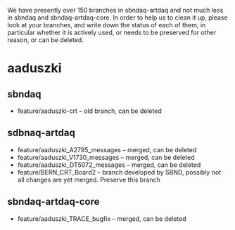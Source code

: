 We have presently over 150 branches in sbndaq-artdaq and not much less in sbndaq and sbndaq-artdaq-core. In order to help us to clean it up, please look at your branches, and write down the status of each of them, in particular whether it is actively used, or needs to be preserved for other reason, or can be deleted.

# aaduszki
## sbndaq
 - feature/aaduszki-crt – old branch, can be deleted

## sdbnaq-artdaq
 - feature/aaduszki_A2795_messages – merged, can be deleted
 - feature/aaduszki_V1730_messages – merged, can be deleted
 - feature/aaduszki_DT5072_messages  – merged, can be deleted
 - feature/BERN_CRT_Board2 – branch developed by SBND, possibly not all changes are yet merged. Preserve this branch


## sbndaq-artdaq-core
 - feature/aaduszki_TRACE_bugfix – merged, can be deleted
